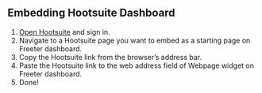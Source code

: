 ## Embedding Hootsuite Dashboard

1. <a href="{{ curItem.homeUrl|e }}" target="_blank">Open Hootsuite</a> and sign in.
2. Navigate to a Hootsuite page you want to embed as a starting page on Freeter dashboard.
3. Copy the Hootsuite link from the browser’s address bar.
4. Paste the Hootsuite link to the web address field of Webpage widget on Freeter dashboard.
5. Done!
